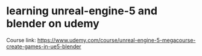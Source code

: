 # learning unreal-engine-5 and blender on udemy

Course link: https://www.udemy.com/course/unreal-engine-5-megacourse-create-games-in-ue5-blender
